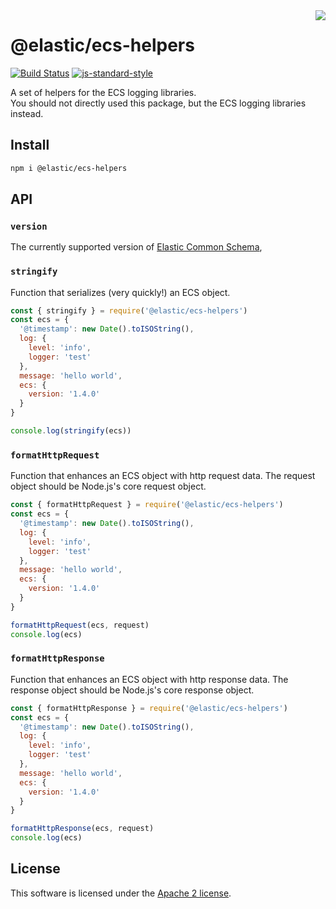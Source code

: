 <img align="right" width="auto" height="auto" src="https://www.elastic.co/static-res/images/elastic-logo-200.png">

# @elastic/ecs-helpers

[![Build Status](https://apm-ci.elastic.co/buildStatus/icon?job=apm-agent-nodejs%2Fecs-logging-js-mbp%2Fmaster)](https://apm-ci.elastic.co/job/apm-agent-nodejs/job/ecs-logging-js-mbp/job/master/)  [![js-standard-style](https://img.shields.io/badge/code%20style-standard-brightgreen.svg?style=flat)](http://standardjs.com/)

A set of helpers for the ECS logging libraries.  
You should not directly used this package, but the ECS logging libraries instead.

## Install
```sh
npm i @elastic/ecs-helpers
```

## API

### `version`
The currently supported version of [Elastic Common Schema](https://www.elastic.co/guide/en/ecs/current/index.html),

### `stringify`
Function that serializes (very quickly!) an ECS object.

```js
const { stringify } = require('@elastic/ecs-helpers')
const ecs = {
  '@timestamp': new Date().toISOString(),
  log: {
    level: 'info',
    logger: 'test'
  },
  message: 'hello world',
  ecs: {
    version: '1.4.0'
  }
}

console.log(stringify(ecs))
```

### `formatHttpRequest`
Function that enhances an ECS object with http request data.
The request object should be Node.js's core request object.

```js
const { formatHttpRequest } = require('@elastic/ecs-helpers')
const ecs = {
  '@timestamp': new Date().toISOString(),
  log: {
    level: 'info',
    logger: 'test'
  },
  message: 'hello world',
  ecs: {
    version: '1.4.0'
  }
}

formatHttpRequest(ecs, request)
console.log(ecs)
```

### `formatHttpResponse`
Function that enhances an ECS object with http response data.
The response object should be Node.js's core response object.

```js
const { formatHttpResponse } = require('@elastic/ecs-helpers')
const ecs = {
  '@timestamp': new Date().toISOString(),
  log: {
    level: 'info',
    logger: 'test'
  },
  message: 'hello world',
  ecs: {
    version: '1.4.0'
  }
}

formatHttpResponse(ecs, request)
console.log(ecs)
```

## License
This software is licensed under the [Apache 2 license](./LICENSE).
